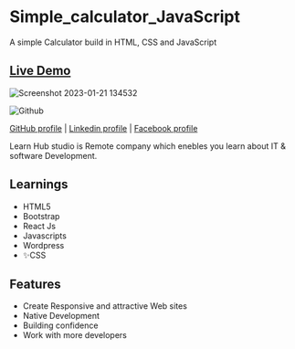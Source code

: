 # Simple_calculator_JavaScript
A simple Calculator build in HTML, CSS and JavaScript

## <a href="https://ahmedz182.github.io/Calculator-in-Javascript">Live Demo</a>
![Screenshot 2023-01-21 134532](https://user-images.githubusercontent.com/35397403/213859460-bf1a73d0-fdf6-4b7c-b740-4efa1bf844ed.jpg)


![Github](https://www.pngmart.com/files/22/GitHub-PNG-Picture.png)

<a href="https://github.com/Ahmedz182/">GitHub profile</a> |
<a href="https://www.linkedin.com/in/ahmedz182/">Linkedin profile</a> |
<a href="https://facebook.com/ahmedx182">Facebook profile</a>


Learn Hub studio is Remote company which enebles you learn about IT & software Development. 

## Learnings 
- HTML5
- Bootstrap
- React Js
- Javascripts
- Wordpress
- ✨CSS


## Features

- Create Responsive and attractive Web sites 
- Native Development
- Building confidence
- Work with more developers
